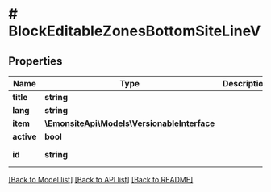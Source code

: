 # # BlockEditableZonesBottomSiteLineV

## Properties

Name | Type | Description | Notes
------------ | ------------- | ------------- | -------------
**title** | **string** |  | [optional]
**lang** | **string** |  | [optional]
**item** | [**\EmonsiteApi\Models\VersionableInterface**](VersionableInterface.md) |  | [optional]
**active** | **bool** |  | [optional]
**id** | **string** |  | [optional] [readonly]

[[Back to Model list]](../../README.md#models) [[Back to API list]](../../README.md#endpoints) [[Back to README]](../../README.md)
